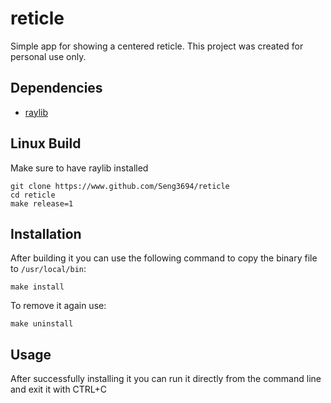 # reticle

Simple app for showing a centered reticle. This project was created for personal use only.

## Dependencies

- [raylib](https://github.com/raysan5/raylib)

## Linux Build

Make sure to have raylib installed

```
git clone https://www.github.com/Seng3694/reticle
cd reticle
make release=1
```

## Installation

After building it you can use the following command to copy the binary file to `/usr/local/bin`:

```
make install
``` 

To remove it again use:

```
make uninstall
```

## Usage

After successfully installing it you can run it directly from the command line and exit it with CTRL+C
